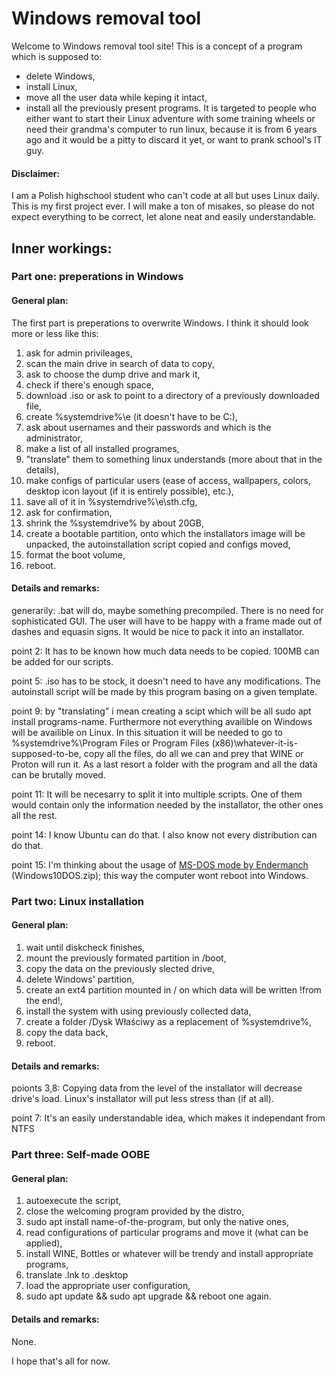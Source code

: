 # Windows removal tool
Welcome to Windows removal tool site! This is a concept of a program which is supposed to:
- delete Windows,
- install Linux,
- move all the user data while keping it intact,
- install all the previously present programs.
It is targeted to people who either want to start their Linux adventure with some training wheels or need their grandma's computer to run linux, because it is from 6 years ago and it would be a pitty to discard it yet, or want to prank school's IT guy. 

#### Disclaimer:
I am a Polish highschool student who can't code at all but uses Linux daily. This is my first project ever. I will make a ton of misakes, so please do not expect everything to be correct, let alone neat and easily understandable. 

## Inner workings:

### Part one: preperations in Windows

#### General plan:

The first part is preperations to overwrite Windows. I think it should look more or less like this:
1. ask for admin privileages,
2. scan the main drive in search of data to copy,
3. ask to choose the dump drive and  mark it,
4. check if there's enough space,
5. download .iso or ask to point to a directory of a previously downloaded file,
6. create %systemdrive%\e (it doesn't have to be C:\),
7. ask about usernames and their passwords and which is the administrator,
8. make a list of all installed programes,
9. "translate" them to something linux understands (more about that in the details),
10. make configs of particular users (ease of access, wallpapers, colors, desktop icon layout (if it is entirely possible), etc.),
11. save all of it in %systemdrive%\e\sth.cfg,
12. ask for confirmation,
13. shrink the %systemdrive% by about 20GB,
14. create a bootable partition, onto which the installators image will be unpacked, the autoinstallation script copied and configs moved,
15. format the boot volume,
16. reboot.

#### Details and remarks:

generarily: .bat will do, maybe something precompiled. There is no need for sophisticated GUI. The user will have to be happy with a frame made out of dashes and equasin signs. It would be nice to pack it into an installator.

point 2: It has to be known how much data needs to be copied. 100MB can be added for our scripts.

point 5: .iso has to be stock, it doesn't need to have any modifications. The autoinstall script will be made by this program basing on a given template.

point 9: by "translating" i mean creating a scipt which will be all sudo apt install programs-name. Furthermore not everything availible on Windows will be availible on Linux. In this situation it will be needed to go to %systemdrive%\Program Files or Program Files (x86)\whatever-it-is-supposed-to-be, copy all the files, do all we can and prey that WINE or Proton will run it. As a last resort a folder with the program and all the data can be brutally moved.

point 11: It will be necesarry to split it into multiple scripts. One of them would contain only the information needed by the installator, the other ones all the rest.

point 14: I know Ubuntu can do that. I also know not every distribution can do that.

point 15: I'm thinking about the usage of [MS-DOS mode by Endermanch](https://dl.malwarewatch.org/multipurpose/) (Windows10DOS.zip); this way the computer wont reboot into Windows.

### Part two: Linux installation

#### General plan:

1. wait until diskcheck finishes,
2. mount the previously formated partition in /boot,
3. copy the data on the previously slected drive,
4. delete Windows' partition,
5. create an ext4 partition mounted in / on which data will be written !from the end!,
6. install the system with using previously collected data, 
7. create a folder /Dysk Właściwy as a replacement of %systemdrive%,
8. copy the data back,
9. reboot.

#### Details and remarks:

poionts 3,8: Copying data from the level of the installator will decrease drive's load. Linux's installator will put less stress than (if at all).

point 7: It's an easily understandable idea, which makes it independant from NTFS

### Part three: Self-made OOBE

#### General plan:

1. autoexecute the script,
2. close the welcoming program provided by the distro,
3. sudo apt install name-of-the-program, but only the native ones,
4. read configurations of particular programs and move it (what can be applied),
5. install WINE, Bottles or whatever will be trendy and install appropriate programs,
6. translate .lnk to .desktop
7. load the appropriate user configuration,
8. sudo apt update && sudo apt upgrade && reboot one again.

#### Details and remarks:

None.

I hope that's all for now.
